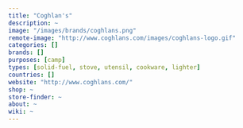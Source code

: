 ```yaml
---
title: "Coghlan's"
description: ~
image: "/images/brands/coghlans.png"
remote-image: "http://www.coghlans.com/images/coghlans-logo.gif"
categories: []
brands: []
purposes: [camp]
types: [solid-fuel, stove, utensil, cookware, lighter]
countries: []
website: "http://www.coghlans.com/"
shop: ~
store-finder: ~
about: ~
wiki: ~
---
```

